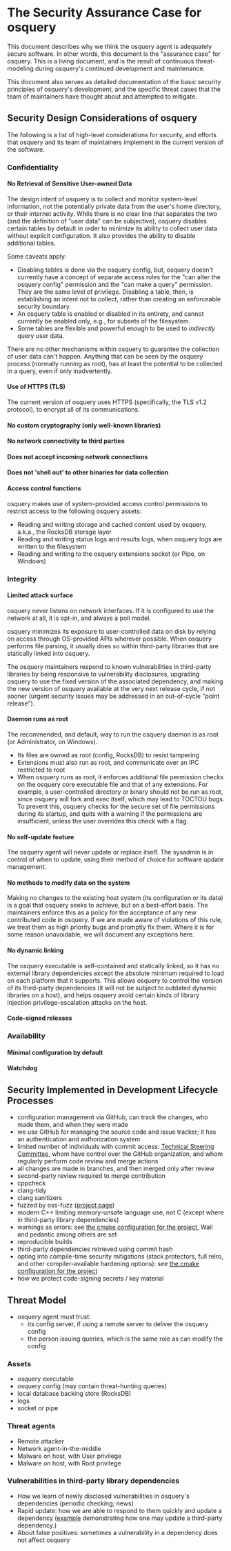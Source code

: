 # The Security Assurance Case for osquery

This document describes why we think the osquery agent is adequately secure software. In other words, this document is
the "assurance case" for osquery. This is a living document, and is the result of continuous threat-modeling during
osquery's continued development and maintenance.

This document also serves as detailed documentation of the basic security principles of osquery's development, and the
specific threat cases that the team of maintainers have thought about and attempted to mitigate.

## Security Design Considerations of osquery

The following is a list of high-level considerations for security, and efforts that osquery and its team of maintainers
implement in the current version of the software.

### Confidentiality

#### No Retrieval of Sensitive User-owned Data

The design intent of osquery is to collect and monitor system-level information, not the potentially private data from the
user's home directory, or their internet activity. While there is no clear line that separates the two (and the definition
of "user data" can be subjective), osquery disables certain tables by default in order to minimize its ability to
collect user data without explicit configuration. It also provides the ability to disable additional tables.

Some caveats apply:

- Disabling tables is done via the osquery config, but, osquery doesn't currently have a concept of separate access
  roles for the "can alter the osquery config" permission and the "can make a query" permission. They are the same
  level of privilege. Disabling a table, then, is establishing an intent not to collect, rather than creating an
  enforceable security boundary.
- An osquery table is enabled or disabled in its entirety, and cannot currently be enabled only, e.g., for subsets of
  the filesystem.
- Some tables are flexible and powerful enough to be used to _indirectly_ query user data.

There are no other mechanisms within osquery to guarantee the collection of user data can't happen. Anything that
can be seen by the osquery process (normally running as root), has at least the potential to be collected in a query,
even if only inadvertently.

#### Use of HTTPS (TLS)

The current version of osquery uses HTTPS (specifically, the TLS v1.2 protocol), to encrypt all of its communications.

#### No custom cryptography (only well-known libraries)

#### No network connectivity to third parties

#### Does not accept incoming network connections

#### Does not 'shell out' to other binaries for data collection

#### Access control functions

osquery makes use of system-provided access control permissions to restrict access to the following osquery assets:

- Reading and writing storage and cached content used by osquery, a.k.a., the RocksDB storage layer
- Reading and writing status logs and results logs, when osquery logs are written to the filesystem
- Reading and writing to the osquery extensions socket (or Pipe, on Windows)

### Integrity

#### Limited attack surface

osquery never listens on network interfaces. If it is configured to use the network at all, it is opt-in, and always a
poll model.

osquery minimizes its exposure to user-controlled data on disk by relying on access through OS-provided APIs wherever
possible. When osquery performs file parsing, it usually does so within third-party libraries that are statically
linked into osquery.

The osquery maintainers respond to known vulnerabilities in third-party libraries by being responsive to vulnerability
disclosures, upgrading osquery to use the fixed version of the associated dependency, and making the new version of
osquery available at the very next release cycle, if not sooner (urgent security issues may be addressed in an
out-of-cycle "point release").

#### Daemon runs as root

The recommended, and default, way to run the osquery daemon is as root (or Administrator, on Windows).

- Its files are owned as root (config, RocksDB) to resist tampering
- Extensions must also run as root, and communicate over an IPC restricted to root
- When osquery runs as root, it enforces additional file permission checks on the osquery core executable file and that
  of any extensions. For example, a user-controlled directory or binary should not be run as root, since osquery will
  fork and exec itself, which may lead to TOCTOU bugs. To prevent this, osquery checks for the secure set of file
  permissions during its startup, and quits with a warning if the permissions are insufficient, unless the user
  overrides this check with a flag.

#### No self-update feature

The osquery agent will never update or replace itself. The sysadmin is in control of when to update, using their method
of choice for software update management.

#### No methods to modify data on the system

Making no changes to the existing host system (its configuration or its data) is a goal that osquery seeks to achieve,
but on a best-effort basis. The maintainers enforce this as a policy for the acceptance of any new contributed
code in osquery. If we are made aware of violations of this rule, we treat them as high priority bugs and promptly fix
them. Where it is for some reason unavoidable, we will document any exceptions here.

#### No dynamic linking

The osquery executable is self-contained and statically linked, so it has no external library dependencies except the
absolute minimum required to load on each platform that it supports. This allows osquery to control the version of its
third-party dependencies (it will not be subject to outdated dynamic libraries on a host), and helps osquery avoid
certain kinds of library injection privilege-escalation attacks on the host.

#### Code-signed releases

### Availability

#### Minimal configuration by default

#### Watchdog

## Security Implemented in Development Lifecycle Processes

- configuration management via GitHub, can track the changes, who made them, and when they were made
- we use GitHub for managing the source code and issue tracker; it has an authentication and authorization system
- limited number of individuals with commit access: [Technical Steering Committee](https://github.com/orgs/osquery/teams/technical-steering-committee), whom have control over the GitHub organization, and whom regularly perform code review and merge actions
- all changes are made in branches, and then merged only after review
- second-party review required to merge contribution
- cppcheck
- clang-tidy
- clang sanitizers
- fuzzed by oss-fuzz ([project page](https://github.com/google/oss-fuzz/tree/master/projects/osquery))
- modern C++ limiting memory-unsafe language use, not C (except where in third-party library dependencies)
- warnings as errors: see [the cmake configuration for the project](https://github.com/osquery/osquery/blob/master/cmake/flags.cmake), Wall and pedantic among others are set
- reproducible builds
- third-party dependencies retrieved using commit hash
- opting into compile-time security mitigations (stack protectors, full relro, and other compiler-available hardening options): see [the cmake configuration for the project](https://github.com/osquery/osquery/blob/master/cmake/flags.cmake)
- how we protect code-signing secrets / key material

## Threat Model

- osquery agent must trust:
  - its config server, if using a remote server to deliver the osquery config
  - the person issuing queries, which is the same role as can modify the config

### Assets

- osquery executable
- osquery config (may contain threat-hunting queries)
- local database backing store (RocksDB)
- logs
- socket or pipe

### Threat agents

- Remote attacker
- Network agent-in-the-middle
- Malware on host, with User privilege
- Malware on host, with Root privilege

### Vulnerabilities in third-party library dependencies

- How we learn of newly disclosed vulnerabilities in osquery's dependencies (periodic checking; news)
- Rapid update: how we are able to respond to them quickly and update a dependency ([example](https://github.com/osquery/osquery/commit/0e9efb1497037ded21e8679dda09547d5b0fecd0) demonstrating how one may update a third-party dependency.)
- About false positives: sometimes a vulnerability in a dependency does not affect osquery
